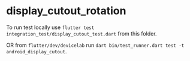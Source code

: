 # display_cutout_rotation

To run test locally use `flutter test integration_test/display_cutout_test.dart` from this folder.

OR from `flutter/dev/devicelab` run `dart bin/test_runner.dart test -t android_display_cutout`.
